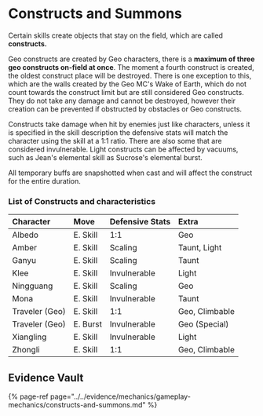 # Constructs and Summons

Certain skills create objects that stay on the field, which are called **constructs.**

Geo constructs are created by Geo characters, there is a **maximum of three geo constructs on-field at once**. The moment a fourth construct is created, the oldest construct place will be destroyed. There is one exception to this, which are the walls created by the Geo MC's Wake of Earth, which do not count towards the construct limit but are still considered Geo constructs. They do not take any damage and cannot be destroyed, however their creation can be prevented if obstructed by obstacles or Geo constructs.

Constructs take damage when hit by enemies just like characters, unless it is specified in the skill description the defensive stats will match the character using the skill at a 1:1 ratio. There are also some that are considered invulnerable. Light constructs can be affected by vacuums, such as Jean's elemental skill as Sucrose's elemental burst.

All temporary buffs are snapshotted when cast and will affect the construct for the entire duration.

### List of Constructs and characteristics

| Character | Move | Defensive Stats | Extra |
| :--- | :--- | :--- | :--- |
| Albedo | E. Skill | 1:1 | Geo |
| Amber | E. Skill | Scaling | Taunt, Light |
| Ganyu | E. Skill | Scaling | Taunt |
| Klee | E. Skill | Invulnerable | Light |
| Ningguang | E. Skill | Scaling | Geo |
| Mona | E. Skill | Invulnerable | Taunt |
| Traveler \(Geo\) | E. Skill | 1:1 | Geo, Climbable |
| Traveler \(Geo\) | E. Burst | Invulnerable | Geo \(Special\) |
| Xiangling | E. Skill | Invulnerable | Light |
| Zhongli | E. Skill | 1:1 | Geo, Climbable |

## Evidence Vault

{% page-ref page="../../evidence/mechanics/gameplay-mechanics/constructs-and-summons.md" %}

